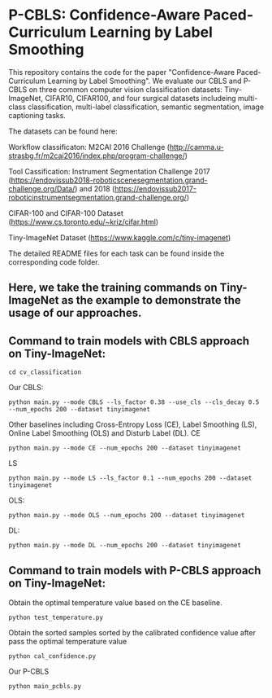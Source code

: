 # P-CBLS: Confidence-Aware Paced-Curriculum Learning by Label Smoothing 
This repository contains the code for the paper "Confidence-Aware Paced-Curriculum Learning by Label Smoothing". 
We evaluate our CBLS and P-CBLS on three common computer vision classification datasets: Tiny-ImageNet, CIFAR10, CIFAR100, and four surgical datasets includeing multi-class classification, multi-label classification, semantic segmentation, image captioning tasks.

The datasets can be found here:

Workflow classificaton: M2CAI 2016 Challenge (http://camma.u-strasbg.fr/m2cai2016/index.php/program-challenge/)

Tool Cassification: Instrument Segmentation Challenge 2017 (https://endovissub2018-roboticscenesegmentation.grand-challenge.org/Data/) and 2018 (https://endovissub2017-roboticinstrumentsegmentation.grand-challenge.org/)

CIFAR-100 and CIFAR-100 Dataset (https://www.cs.toronto.edu/~kriz/cifar.html) 

Tiny-ImageNet Dataset (https://www.kaggle.com/c/tiny-imagenet)

The detailed README files for each task can be found inside the corresponding code folder.

## Here, we take the training commands on Tiny-ImageNet as the example to demonstrate the usage of our approaches.
## Command to train models with CBLS approach on  Tiny-ImageNet:
```
cd cv_classification
```
Our CBLS:
```
python main.py --mode CBLS --ls_factor 0.38 --use_cls --cls_decay 0.5 --num_epochs 200 --dataset tinyimagenet
```

Other baselines including Cross-Entropy Loss (CE), Label Smoothing (LS), Online Label Smoothing (OLS) and Disturb Label (DL).
CE
```
python main.py --mode CE --num_epochs 200 --dataset tinyimagenet
```

LS
```
python main.py --mode LS --ls_factor 0.1 --num_epochs 200 --dataset tinyimagenet
```

OLS:
```
python main.py --mode OLS --num_epochs 200 --dataset tinyimagenet
```

DL:
```
python main.py --mode DL --num_epochs 200 --dataset tinyimagenet
```

## Command to train models with P-CBLS approach on  Tiny-ImageNet:
Obtain the optimal temperature value based on the CE baseline.
```
python test_temperature.py
```

Obtain the sorted samples sorted by the calibrated confidence value after pass the optimal temperature value
```
python cal_confidence.py
```
Our P-CBLS
```
python main_pcbls.py
```
